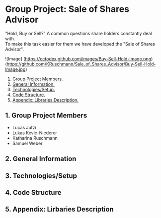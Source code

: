 # Group Project: Sale of Shares Advisor

"Hold, Buy or Sell?" A common questions share holders constantly deal with. <br>
To make this task easier for them we have developed the "Sale of Shares Advisor". 

![Image]
(https://octodex.github.com/images/Buy-Sell-Hold-Image.png)
(https://github.com/KRuschmann/Sale_of_Shares_Advisor/Buy-Sell-Hold-Image.jpg)

1. [ Group Project Members. ](#memb)
2. [ General Information. ](#desc)
3. [ Technologies/Setup. ](#usage)
4. [ Code Structure. ](#code)
5. [ Appendix: Libraries Description. ](#app)

<a name="memb"></a>
## 1. Group Project Members
- Lucas Jutzi
- Lukas Kevic-Niederer
- Katharina Ruschmann
- Samuel Weber

<a name="desc"></a>
## 2. General Information

<a name="usage"></a>
## 3. Technologies/Setup

<a name="code"></a>
## 4. Code Structure


<a name="app"></a>
## 5. Appendix: Lirbaries Description

